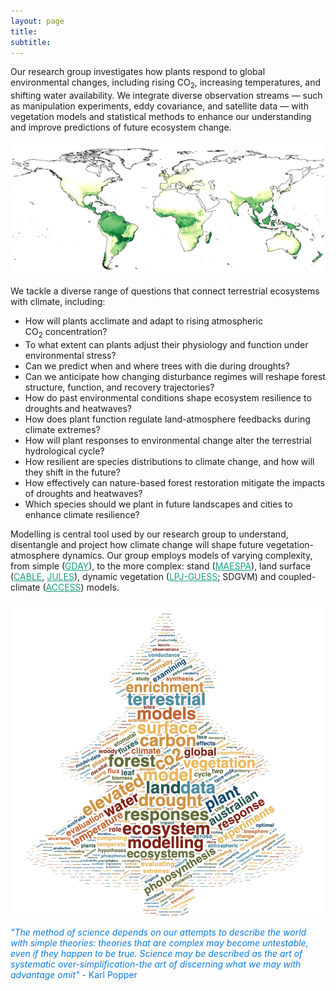```yaml
---
layout: page
title:
subtitle:
---
```


Our research group investigates how plants respond to global environmental changes, including rising CO<sub>2</sub>, increasing temperatures, and shifting water availability. We integrate diverse observation streams — such as manipulation experiments, eddy covariance, and satellite data — with vegetation models and statistical methods to enhance our understanding and improve predictions of future ecosystem change.

<div class="floated_img">
<!-- <center><img src="assets/img/aus_ndvi.gif" alt="Aus NDVI" ></center> -->
<center><img src="assets/img/cable_gpp_animation.gif" alt="CABLE GPP" ></center>
</div>

We tackle a diverse range of questions that connect terrestrial ecosystems with climate, including:

- How will plants acclimate and adapt to rising atmospheric CO<sub>2</sub> concentration?
- To what extent can plants adjust their physiology and function under environmental stress?
- Can we predict when and where trees with die during droughts?
- Can we anticipate how changing disturbance regimes will reshape forest structure, function, and recovery trajectories?
- How do past environmental conditions shape ecosystem resilience to droughts and heatwaves?
- How does plant function regulate land-atmosphere feedbacks during climate extremes?
- How will plant responses to environmental change alter the terrestrial hydrological cycle?
- How resilient are species distributions to climate change, and how will they shift in the future?
- How effectively can nature-based forest restoration mitigate the impacts of droughts and heatwaves?
- Which species should we plant in future landscapes and cities to enhance climate resilience?

<p> Modelling is central tool used by our research group to understand, disentangle and project how climate change will shape future vegetation-atmosphere dynamics. Our group employs models of varying complexity, from simple (<a href="https://github.com/mdekauwe/GDAY" style="color:#16a085">GDAY</a>), to the more complex: stand (<a href="http://maespa.github.io/" style="color:#16a085;">MAESPA</a>), land surface (<a href="https://trac.nci.org.au/trac/cable/wiki" style="color:#16a085;">CABLE</a>, <a href="https://jules.jchmr.org/" style="color:#16a085;">JULES</a>), dynamic vegetation (<a href="http://iis4.nateko.lu.se/lpj-guess/" style="color:#16a085;">LPJ-GUESS</a>; SDGVM) and coupled-climate (<a href="https://www.csiro.au/en/Research/OandA/Areas/Assessing-our-climate/CAWCR/ACCESS" style="color:#16a085;">ACCESS</a>) models. </p>


<div class="floated_img">
<img src="assets/img/wordcloud.png" alt="Some image" >
</div>


 <span style="color: #0C7BDC;"><i>"The method of science depends on our attempts to describe the world with simple theories: theories that are complex may become untestable, even if they happen to be true. Science may be described as the art of systematic over-simplification-the art of discerning what we may with advantage omit" </i> - Karl Popper</span>



<!-- Global site tag (gtag.js) - Google Analytics -->
<script async src="https://www.googletagmanager.com/gtag/js?id=UA-45662310-1"></script>
<script>
  window.dataLayer = window.dataLayer || [];
  function gtag(){dataLayer.push(arguments);}
  gtag('js', new Date());

  gtag('config', 'UA-45662310-1');
</script>
